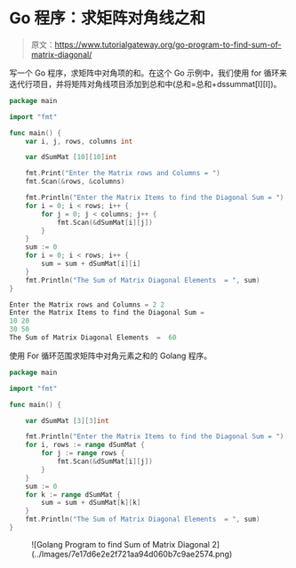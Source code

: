 # Go 程序：求矩阵对角线之和

> 原文：<https://www.tutorialgateway.org/go-program-to-find-sum-of-matrix-diagonal/>

写一个 Go 程序，求矩阵中对角项的和。在这个 Go 示例中，我们使用 for 循环来迭代行项目，并将矩阵对角线项目添加到总和中(总和=总和+dssummat[I][I])。

```go
package main

import "fmt"

func main() {
    var i, j, rows, columns int

    var dSumMat [10][10]int

    fmt.Print("Enter the Matrix rows and Columns = ")
    fmt.Scan(&rows, &columns)

    fmt.Println("Enter the Matrix Items to find the Diagonal Sum = ")
    for i = 0; i < rows; i++ {
        for j = 0; j < columns; j++ {
            fmt.Scan(&dSumMat[i][j])
        }
    }
    sum := 0
    for i = 0; i < rows; i++ {
        sum = sum + dSumMat[i][i]
    }
    fmt.Println("The Sum of Matrix Diagonal Elements  = ", sum)
}
```

```go
Enter the Matrix rows and Columns = 2 2
Enter the Matrix Items to find the Diagonal Sum = 
10 20
30 50
The Sum of Matrix Diagonal Elements  =  60
```

使用 For 循环范围求矩阵中对角元素之和的 Golang 程序。

```go
package main

import "fmt"

func main() {

    var dSumMat [3][3]int

    fmt.Println("Enter the Matrix Items to find the Diagonal Sum = ")
    for i, rows := range dSumMat {
        for j := range rows {
            fmt.Scan(&dSumMat[i][j])
        }
    }
    sum := 0
    for k := range dSumMat {
        sum = sum + dSumMat[k][k]
    }
    fmt.Println("The Sum of Matrix Diagonal Elements  = ", sum)
}
```

<figure class="wp-block-image size-large">![Golang Program to find Sum of Matrix Diagonal 2](../Images/7e17d6e2e2f721aa94d060b7c9ae2574.png)</figure>